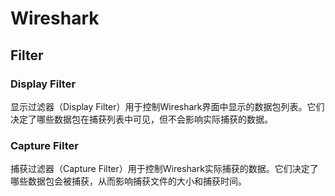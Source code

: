 # Wireshark

## Filter

### Display Filter
显示过滤器（Display Filter）用于控制Wireshark界面中显示的数据包列表。它们决定了哪些数据包在捕获列表中可见，但不会影响实际捕获的数据。


### Capture Filter
捕获过滤器（Capture Filter）用于控制Wireshark实际捕获的数据。它们决定了哪些数据包会被捕获，从而影响捕获文件的大小和捕获时间。
